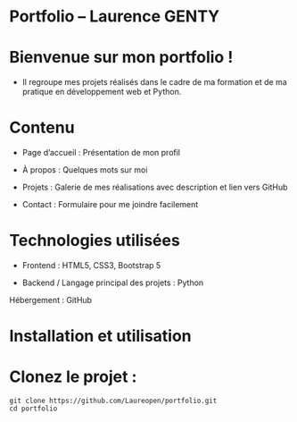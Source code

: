 # Portfolio – Laurence GENTY

# Bienvenue sur mon portfolio !
* Il regroupe mes projets réalisés dans le cadre de ma formation et de ma pratique en développement web et Python.

# Contenu

* Page d’accueil : Présentation de mon profil

* À propos : Quelques mots sur moi

* Projets : Galerie de mes réalisations avec description et lien vers GitHub

* Contact : Formulaire pour me joindre facilement

# Technologies utilisées

* Frontend : HTML5, CSS3, Bootstrap 5

* Backend / Langage principal des projets : Python

Hébergement : GitHub

# Installation et utilisation

# Clonez le projet :

    git clone https://github.com/Laureopen/portfolio.git
    cd portfolio
